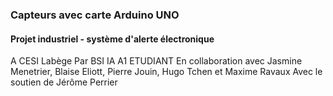 ### Capteurs avec carte Arduino UNO
#### Projet industriel - système d'alerte électronique

A CESI Labège
Par BSI IA A1 ETUDIANT
En collaboration avec Jasmine Menetrier, Blaise Eliott, Pierre Jouin, Hugo Tchen et Maxime Ravaux
Avec le soutien de Jérôme Perrier